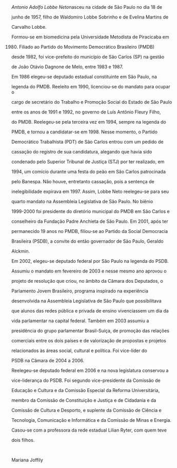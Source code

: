 

 



*Antonio Adolfo Lobbe Neto*nasceu na cidade de São Paulo no dia 18 de

junho de 1957, filho de Waldomiro Lobbe Sobrinho e de Evelina Martins de

Carvalho Lobbe.



Formou-se em biomedicina pela Universidade Metodista de Piracicaba em

1980. Filiado ao Partido do Movimento Democrático Brasileiro (PMDB)

desde 1982, foi vice-prefeito do município de São Carlos (SP) na gestão

de João Otávio Dagnone de Melo, entre 1983 e 1987.



Em 1986 elegeu-se deputado estadual constituinte em São Paulo, na

legenda do PMDB. Reeleito em 1990, licenciou-se do mandato para ocupar o

cargo de secretário do Trabalho e Promoção Social do Estado de São Paulo

entre os anos de 1991 e 1992, no governo de Luís Antônio Fleury Filho,

do PMDB. Reelegeu-se pela terceira vez em 1994, sempre na legenda do

PMDB, e tornou a candidatar-se em 1998. Nesse momento, o Partido

Democrático Trabalhista (PDT) de São Carlos entrou com um pedido de

cassação do registro de sua candidatura, alegando que havia sido

condenado pelo Superior Tribunal de Justiça (STJ) por ter realizado, em

1994, um comício durante uma festa do peão em São Carlos patrocinada

pelo Banespa. Não houve, entretanto cassação, pois a sentença de

inelegibilidade expirava em 1997. Assim, Lobbe Neto reelegeu-se para seu

quarto mandato na Assembleia Legislativa de São Paulo. No biênio

1999-2000 foi presidente do diretório municipal do PMDB em São Carlos e

conselheiro da Fundação Padre Anchieta de São Paulo. Em 2001, após ter

permanecido 19 anos no PMDB, filiou-se ao Partido da Social Democracia

Brasileira (PSDB), a convite do então governador de São Paulo, Geraldo

Alckmin.



Em 2002, elegeu-se deputado federal por São Paulo na legenda do PSDB.

Assumiu o mandato em fevereiro de 2003 e nesse mesmo ano aprovou o

projeto de resolução que criou, no âmbito da Câmara dos Deputados, o

Parlamento Jovem Brasileiro, programa inspirado na experiência

desenvolvida na Assembleia Legislativa de São Paulo que possibilitava

que alunos das redes pública e privada de ensino vivenciassem um dia da

vida parlamentar na capital federal. Também em 2003 assumiu a

presidência do grupo parlamentar Brasil-Suíça, de promoção das relações

comerciais entre os dois países e de valorização de propostas e projetos

relacionados às áreas social, cultural e política. Foi vice-líder do

PSDB na Câmara de 2004 a 2006.



Reelegeu-se deputado federal em 2006 e na nova legislatura conservou a

vice-liderança do PSDB. Foi segundo vice-presidente da Comissão de

Educação e Cultura e da Comissão Especial da Reforma Universitária,

membro da Comissão de Constituição e Justiça e de Cidadania e da

Comissão de Cultura e Desporto, e suplente da Comissão de Ciência e

Tecnologia, Comunicação e Informática e da Comissão de Minas e Energia.



Casou-se com a professora da rede estadual Lilian Ryter, com quem teve

dois filhos.



 



Mariana Joffily



